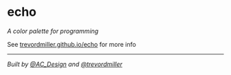 # echo

_A color palette for programming_

See [trevordmiller.github.io/echo](https://trevordmiller.github.io/echo) for more info

---

_Built by [@AC\_Design](https://twitter.com/AC\_Design) and [@trevordmiller](http://trevordmiller.com)_
